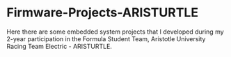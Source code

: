 # Firmware-Projects-ARISTURTLE

Here there are some embedded system projects that I developed during my 2-year participation in the Formula Student Team, Aristotle University Racing Team Electric - ARISTURTLE.

